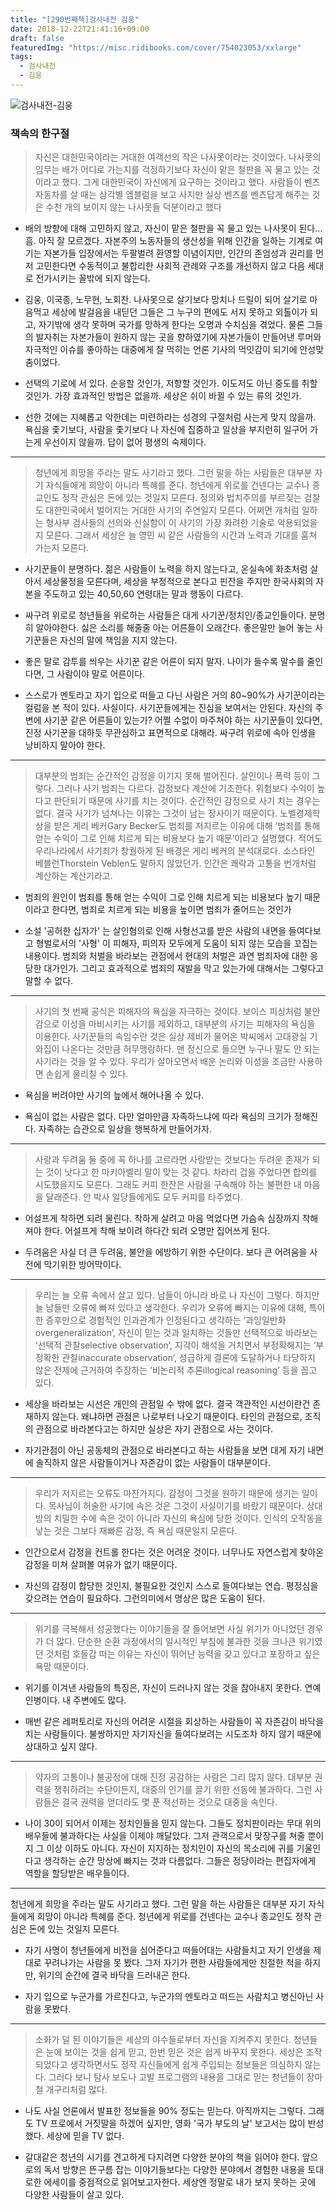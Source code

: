```yaml
---
title: "[290번째책]검사내전 김웅"
date: 2018-12-22T21:41:16+09:00
draft: false
featuredImg: "https://misc.ridibooks.com/cover/754023053/xxlarge"
tags:
  - 검사내전
  - 김웅
---
```


![검사내전-김웅](https://misc.ridibooks.com/cover/754023053/xxlarge)

### 책속의 한구절

> 자신은 대한민국이라는 거대한 여객선의 작은 나사못이라는 것이었다. 나사못의 임무는 배가 어디로 가는지를 걱정하기보다 자신이 맡은 철판을 꼭 물고 있는 것이라고 했다. 그게 대한민국이 자신에게 요구하는 것이라고 했다. 사람들이 벤츠 자동차를 살 때는 삼각별 엠블럼을 보고 사지만 실상 벤츠를 벤츠답게 해주는 것은 수천 개의 보이지 않는 나사못들 덕분이라고 했다

* 배의 방향에 대해 고민하지 않고, 자신이 맡은 철판을 꼭 물고 있는 나사못이 된다... 흠. 아직 잘 모르겠다. 자본주의 노동자들의 생산성을 위해 인간을 일하는 기계로 여기는 자본가들 입장에서는 두팔벌려 환영할 이념이지만, 인간의 존엄성과 권리를 먼저 고민한다면 수동적이고 불합리한 사회적 관례와 구조를 개선하지 않고 다음 세대로 전가시키는 꼴밖에 되지 않는다.

* 김웅, 이국종, 노무현, 노회찬. 나사못으로 살기보다 망치나 드릴이 되어 살기로 마음먹고 세상에 발걸음을 내딛던 그들은 그 누구의 편에도 서지 못하고 외톨이가 되고, 자기밖에 생각 못하며 국가를 망하게 한다는 오명과 수치심을 겪었다. 물론 그들의 발자취는 자본가들이 원하지 않는 곳을 향하였기에 자본가들이 만들어낸 루머와 자극적인 이슈를 좋아하는 대중에게 잘 먹히는 언론 기사의 먹잇감이 되기에 안성맞춤이었다.

* 선택의 기로에 서 있다. 순응할 것인가, 저항할 것인가. 이도저도 아닌 중도를 취할 것인가. 가장 효과적인 방법은 없을까. 세상은 쉬이 바뀔 수 있는 류의 것인가.

* 선한 것에는 지혜롭고 악한데는 미련하라는 성경의 구절처럼 사는게 맞지 않을까. 욕심을 좇기보다, 사람을 좇기보다 나 자신에 집중하고 일상을 부지런히 일구어 가는게 우선이지 않을까. 답이 없어 평생의 숙제이다.


---
> 청년에게 희망을 주라는 말도 사기라고 했다. 그런 말을 하는 사람들은 대부분 자기 자식들에게 희망이 아니라 특혜를 준다. 청년에게 위로를 건넨다는 교수나 종교인도 정작 관심은 돈에 있는 것일지 모른다. 정의와 법치주의를 부르짖는 검찰도 대한민국에서 벌어지는 거대한 사기의 주연일지 모른다. 어쩌면 개처럼 일하는 형사부 검사들의 선의와 신실함이 이 사기의 가장 화려한 기술로 악용되었을지 모른다. 그래서 세상은 늘 영민 씨 같은 사람들의 시간과 노력과 기대를 훔쳐 가는지 모른다.

* 사기꾼들이 분명하다. 젊은 사람들이 노력을 하지 않는다고, 온실속에 화초처럼 살아서 세상물정을 모른다며, 세상을 부정적으로 본다고 핀잔을 주지만 한국사회의 자본을 주도하고 있는 40,50,60 연령대는 말과 행동이 다르다.

* 싸구려 위로로 청년들을 위로하는 사람들은 대게 사기꾼/정치인/종교인들이다. 분명히 알아야한다. 싫은 소리를 해줄줄 아는 어른들이 오래간다. 좋은말만 늘어 놓는 사기꾼들은 자신의 말에 책임을 지지 않는다.

* 좋은 말로 감투를 씌우는 사기꾼 같은 어른이 되지 말자. 나이가 들수록 말수를 줄인다면, 그 사람이야 말로 어른이다.

* 스스로가 멘토라고 자기 입으로 떠들고 다닌 사람은 거의 80~90%가 사기꾼이라는 컬럼을 본 적이 있다. 사실이다. 사기꾼들에게는 진심을 보여서는 안된다. 자신의 주변에 사기꾼 같은 어른들이 있는가? 어쩔 수없이 마주쳐야 하는 사기꾼들이 있다면, 진정 사기꾼을 대하듯 무관심하고 표면적으로 대해라. 싸구려 위로에 속아 인생을 낭비하지 말아야 한다.  

---
> 대부분의 범죄는 순간적인 감정을 이기지 못해 벌어진다. 살인이나 폭력 등이 그렇다. 그러나 사기 범죄는 다르다. 감정보다 계산에 기초한다. 위험보다 수익이 높다고 판단되기 때문에 사기를 치는 것이다. 순간적인 감정으로 사기 치는 경우는 없다. 결국 사기가 넘쳐나는 이유는 그것이 남는 장사이기 때문이다. 노벨경제학상을 받은 게리 베커Gary Becker도 범죄를 저지르는 이유에 대해 ‘범죄를 통해 얻는 수익이 그로 인해 치르게 되는 비용보다 높기 때문’이라고 설명했다. 적어도 우리나라에서 사기죄가 창궐하게 된 배경은 게리 베커의 분석대로다. 소스타인 베블런Thorstein Veblen도 말하지 않았던가. 인간은 쾌락과 고통을 번개처럼 계산하는 계산기라고.

* 범죄의 원인이 범죄를 통해 얻는 수익이 그로 인해 치르게 되는 비용보다 높기 때문이라고 한다면, 범죄로 치르게 되는 비용을 높이면 범죄가 줄어드는 것인가

* 소설 '공허한 십자가' 는 살인혐의로 인해 사형선고를 받은 사람의 내면을 들여다보고 형벌로서의 '사형' 이 피해자, 피의자 모두에게 도움이 되지 않는 모습을 꼬집는 내용이다. 범죄와 처벌을 바라보는 관점에서 현대의 처벌은 과연 범죄자에 대한 응당한 대가인가. 그리고 효과적으로 범죄의 재발을 막고 있는가에 대해서는 그렇다고 말할 수 없다.

---
> 사기의 첫 번째 공식은 피해자의 욕심을 자극하는 것이다. 보이스 피싱처럼 불안감으로 이성을 마비시키는 사기를 제외하고, 대부분의 사기는 피해자의 욕심을 이용한다. 사기꾼들의 속임수란 것은 실상 제비가 물어온 박씨에서 고대광실 기와집이 나온다는 것만큼 허무맹랑하다. 맨 정신으로 들으면 누구나 말도 안 되는 사기라는 것을 알 수 있다. 우리가 살아오면서 배운 논리와 이성을 조금만 사용하면 손쉽게 물리칠 수 있다.

* 욕심을 버려야만 사기의 늪에서 해어나올 수 있다.

* 욕심이 없는 사람은 없다. 다만 얼마만큼 자족하느냐에 따라 욕심의 크기가 정해진다. 자족하는 습관으로 일상을 행복하게 만들어가자.

---
> 사랑과 두려움 둘 중에 꼭 하나를 고르라면 사랑받는 것보다는 두려운 존재가 되는 것이 낫다고 한 마키아벨리 말이 맞는 것 같다. 차라리 겁을 주었다면 합의를 시도했을지도 모른다. 그래도 커피 한잔은 사람을 구속해야 하는 불편한 내 마음을 달래준다. 안 박사 일당들에게도 모두 커피를 타주었다.

* 어설프게 착하면 되려 물린다. 착하게 살려고 마음 먹었다면 가슴속 심장까지 착해져야 한다. 어설프게 착해 보이려 하다간 되려 오명만 집어쓰게 된다.

* 두려움은 사실 더 큰 두려움, 불안을 에방하기 위한 수단이다. 보다 큰 어려움을 사전에 막기위한 방어막이다.

---
> 우리는 늘 오류 속에서 살고 있다. 남들이 아니라 바로 나 자신이 그렇다. 하지만 늘 남들만 오류에 빠져 있다고 생각한다. 우리가 오류에 빠지는 이유에 대해, 특이한 증후만으로 경험적인 인과관계가 인정된다고 생각하는 ‘과잉일반화overgeneralization’, 자신이 믿는 것과 일치하는 것들만 선택적으로 바라보는 ‘선택적 관찰selective observation’, 지각이 해석을 거치면서 부정확해지는 ‘부정확한 관찰inaccurate observation’, 성급하게 결론에 도달하거나 타당하지 않은 전제에 근거하여 주장하는 ‘비논리적 추론illogical reasoning’ 등을 꼽고 있다.

* 세상을 바라보는 시선은 개인의 관점일 수 밖에 없다. 결국 객관적인 시선이란건 존재하지 않는다. 왜냐하면 관점은 나로부터 나오기 때문이다. 타인의 관점으로, 조직의 관점으로 바라본다고는 하지만 실상은 자기 관점으로 사는 것이다.

* 자기관점이 아닌 공동체의 관점으로 바라본다고 하는 사람들을 보면 대게 자기 내면에 솔직하지 않은 사람들이거나 자존감이 없는 사람들이 대부분이다.

---
> 우리가 저지르는 오류도 마찬가지다. 감정이 그것을 원하기 때문에 생기는 일이다. 목사님이 허술한 사기에 속은 것은 그것이 사실이기를 바랐기 때문이다. 상대방의 치밀한 수에 속은 것이 아니라 자신의 욕심에 당한 것이다. 인식의 오작동을 낳는 것은 그보다 재빠른 감정, 즉 욕심 때문일지 모른다.

* 인간으로서 감정을 컨트롤 한다는 것은 어려운 것이다. 너무나도 자연스럽게 찾아온 감정을 미쳐 살펴볼 여유가 없기 때문이다.

* 자신의 감정이 합당한 것인지, 불필요한 것인지 스스로 들여다보는 연습. 평정심을 갖으려는 연습이 필요하다. 그런의미에서 명상은 많은 도움이 된다.

---
> 위기를 극복해서 성공했다는 이야기들을 잘 들어보면 사실 위기가 아니었던 경우가 더 많다. 단순한 순환 과정에서의 일시적인 부침에 불과한 것을 크나큰 위기였던 것처럼 호들갑 떠는 이유는 자신이 뛰어난 능력을 갖고 있다고 포장하고 싶은 욕망 때문이다.

* 위기를 이겨낸 사람들의 특징은, 자신이 드러나지 않는 것을 참아내지 못한다. 연예인병이다. 내 주변에도 많다.

* 매번 같은 레퍼토리로 자신의 어려운 시절을 회상하는 사람들이 꼭 자존감이 바닥을 치는 사람들이다. 불쌍하지만 자기자신을 들여다보려는 시도조차 하지 않기 때문에 상대하고 싶지 않다.

---
> 약자의 고통이나 불공정에 대해 진정 공감하는 사람은 그리 많지 않다. 대부분 권력을 쟁취하려는 수단이든지, 대중의 인기를 끌기 위한 선동에 불과하다. 그런 사람들은 결국 권력을 얻더라도 몇 푼 적선하는 것으로 대중을 속인다.

* 나이 30이 되어서 이제는 정치인들을 믿지 않는다. 그들도 정치판이라는 무대 위의 배우들에 불과하다는 사실을 이제야 깨달았다. 그저 관객으로서 맞장구를 쳐줄 뿐이지 그 이상 이하도 아니다. 자신이 지지하는 정치인이 자신의 목소리에 귀를 기울인다고 생각하는 순간 망상에 빠지는 것과 다름없다. 그들은 정당이라는 편집자에게 역할을 할당받은 배우들이다.

---
청년에게 희망을 주라는 말도 사기라고 했다. 그런 말을 하는 사람들은 대부분 자기 자식들에게 희망이 아니라 특혜를 준다. 청년에게 위로를 건넨다는 교수나 종교인도 정작 관심은 돈에 있는 것일지 모른다.

* 자기 사명이 청년들에게 비전을 심어준다고 떠들어대는 사람들치고 자기 인생을 제대로 꾸려나가는 사람을 못 봤다. 그저 자기가 편한 사람들에게만 친절한 척을 하지만, 위기의 순간에 결국 바닥을 드러내곤 한다.

* 자기 입으로 누군가를 가르친다고, 누군가의 멘토라고 떠드는 사람치고 병신아닌 사람을 못봤다.


---
> 소화가 덜 된 이야기들은 세상의 야수들로부터 자신을 지켜주지 못한다. 청년들은 눈에 보이는 것을 쉽게 믿고, 한번 믿은 것은 쉽게 바꾸지 못한다. 세상은 조작되었다고 생각하면서도 정작 자신들에게 쉽게 주입되는 정보들은 의심하지 않는다. 그러다 보니 탐사 보도나 고발 프로그램의 내용을 그대로 믿는 청년들이 장마철 개구리처럼 많다.

* 나도 사실 언론에서 발표한 정보들을 90% 정도는 믿는다. 아직까지는 그렇다. 그래도 TV 프로에서 거짓말을 하겠어 싶지만, 영화 '국가 부도의 날' 보고서는 많이 반성했다. 세상에 믿을 TV 없다.

* 갈대같은 청년의 시기를 견고하게 다지려면 다양한 분야의 책을 읽어야 한다. 앞으로의 독서 방향은 뜬구름 잡는 이야기들보다는 다양한 분야에서 경험한 내용을 토대로한 에세이를 중점적으로 읽어보고자한다. 세상엔 정말로 내가 보지 못하는 곳에 다양한 사람들이 살고 있다.
